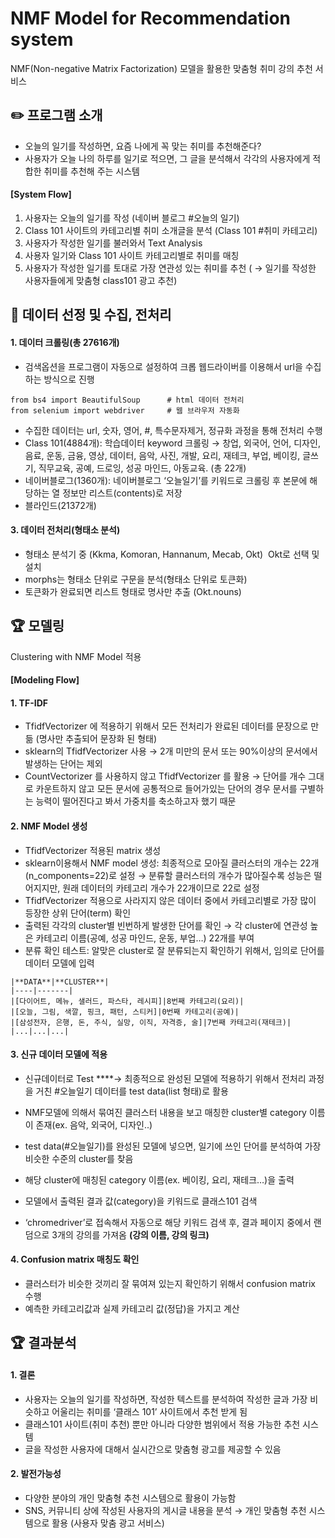 # NMF Model for Recommendation system
   NMF(Non-negative Matrix Factorization) 모델을 활용한 맞춤형 취미 강의 추천 서비스




## ✏️ 프로그램 소개
  - 오늘의 일기를 작성하면, 요즘 나에게 꼭 맞는 취미를 추천해준다?
  - 사용자가 오늘 나의 하루를 일기로 적으면, 그 글을 분석해서 각각의 사용자에게 적합한 취미를 추천해 주는 시스템


#### [System Flow]

1. 사용자는 오늘의 일기를 작성 (네이버 블로그 #오늘의 일기)
2. Class 101 사이트의 카테고리별 취미 소개글을 분석 (Class 101 #취미 카테고리)
3. 사용자가 작성한 일기를 불러와서 Text Analysis
4. 사용자 일기와 Class 101 사이트 카테고리별로 취미를 매칭
5. 사용자가 작성한 일기를 토대로 가장 연관성 있는 취미를 추천 ( → 일기를 작성한 사용자들에게 맞춤형 class101 광고 추천)


## 📝 데이터 선정 및 수집, 전처리

#### 1. 데이터 크롤링(총 27616개) 
   - 검색옵션을 프로그램이 자동으로 설정하여 크롭 웹드라이버를 이용해서 url을 수집하는 방식으로 진행

    from bs4 import BeautifulSoup      # html 데이터 전처리
    from selenium import webdriver     # 웹 브라우저 자동화
        
   - 수집한 데이터는 url, 숫자, 영어, #, 특수문자제거, 정규화 과정을 통해 전처리 수행   
   - Class 101(4884개): 학습데이터 keyword 크롤링 → 창업, 외국어, 언어, 디자인, 음료, 운동, 금융, 영상, 데이터, 음악, 사진, 개발, 요리, 재테크, 부업, 베이킹, 글쓰기, 직무교육, 공예, 드로잉, 성공 마인드, 아동교육.   (총 22개)
   - 네이버블로그(1360개): 네이버블로그 ‘오늘일기’를 키워드로 크롤링 후 본문에 해당하는 열 정보만 리스트(contents)로 저장
   - 블라인드(21372개)

    
#### 3. 데이터 전처리(형태소 분석)
   - 형태소 분석기 중 (Kkma, Komoran, Hannanum, Mecab, Okt)  Okt로 선택 및 설치
   - morphs는 형태소 단위로 구문을 분석(형태소 단위로 토큰화)
   - 토큰화가 완료되면 리스트 형태로 명사만 추출 (Okt.nouns)


## 🏆 모델링
  Clustering with NMF Model 적용


#### [Modeling Flow]
#### 1. TF-IDF
   - TfidfVectorizer 에 적용하기 위해서 모든 전처리가 완료된 데이터를 문장으로 만듦 (명사만 추출되어 문장화 된 형태)
   - sklearn의 TfidfVectorizer 사용 → 2개 미만의 문서 또는 90%이상의 문서에서 발생하는 단어는 제외
   - CountVectorizer 를 사용하지 않고 TfidfVectorizer 를 활용 → 단어를 개수 그대로 카운트하지 않고 모든 문서에 공통적으로 들어가있는 단어의 경우 문서를 구별하는 능력이 떨어진다고 봐서 가중치를 축소하고자 했기 때문


#### 2. NMF Model 생성
   - TfidfVectorizer 적용된 matrix 생성
   - sklearn이용해서 NMF model 생성: 최종적으로 모아질 클러스터의 개수는 22개(n_components=22)로 설정 → 분류할 클러스터의 개수가 많아질수록 성능은 떨어지지만, 원래 데이터의 카테고리 개수가 22개이므로 22로 설정
   - TfidfVectorizer 적용으로 사라지지 않은 데이터 중에서 카테고리별로 가장 많이 등장한 상위 단어(term) 확인
   - 출력된 각각의 cluster별 빈번하게 발생한 단어를 확인 → 각 cluster에 연관성 높은 카테고리 이름(공예, 성공 마인드, 운동, 부업…) 22개를 부여
   - 분류 확인 테스트: 알맞은 cluster로 잘 분류되는지 확인하기 위해서, 임의로 단어를 데이터 모델에 입력

    |**DATA**|**CLUSTER**|
    |----|-------|
    |[다이어트, 메뉴, 샐러드, 파스타, 레시피]|8번째 카테고리(요리)|
    |[오늘, 그림, 색깔, 핑크, 패턴, 스티커]|0번째 카테고리(공예)|
    |[삼성전자, 은행, 돈, 주식, 실망, 이직, 자격증, 술]|7번째 카테고리(재테크)|
    |...|...|...|    


#### 3. 신규 데이터 모델에 적용
   - 신규데이터로 Test ****→ 최종적으로 완성된 모델에 적용하기 위해서 전처리 과정을 거친 #오늘일기 데이터를 test data(list 형태)로 활용
   - NMF모델에 의해서 묶여진 클러스터 내용을 보고 매칭한 cluster별 category 이름이 존재(ex. 음악, 외국어, 디자인..)
   - test data(#오늘일기)를 완성된 모델에 넣으면, 일기에 쓰인 단어를 분석하여 가장 비슷한 수준의 cluster를 찾음
   - 해당 cluster에 매칭된 category 이름(ex. 베이킹, 요리, 재테크…)을 출력


   - 모델에서 출력된 결과 값(category)을 키워드로 클래스101 검색
   - ‘chromedriver’로 접속해서 자동으로 해당 키워드 검색 후, 결과 페이지 중에서 랜덤으로 3개의 강의를 가져옴 **(강의 이름, 강의 링크)**


#### 4. Confusion matrix 매칭도 확인
   - 클러스터가 비슷한 것끼리 잘 묶여져 있는지 확인하기 위해서 confusion matrix 수행
   - 예측한 카테고리값과 실제 카테고리 값(정답)을 가지고 계산



## 🏆 결과분석

#### 1. 결론
   - 사용자는 오늘의 일기를 작성하면, 작성한 텍스트를 분석하여 작성한 글과 가장 비슷하고 어울리는 취미를 ‘클래스 101’ 사이트에서 추천 받게 됨
   - 클래스101 사이트(취미 추천) 뿐만 아니라 다양한 범위에서 적용 가능한 추천 시스템
   - 글을 작성한 사용자에 대해서 실시간으로 맞춤형 광고를 제공할 수 있음


#### 2. 발전가능성
   - 다양한 분야의 개인 맞춤형 추천 시스템으로 활용이 가능함
   - SNS, 커뮤니티 상에 작성된 사용자의 게시글 내용을 분석 → 개인 맞춤형 추천 시스템으로 활용 (사용자 맞춤 광고 서비스)


